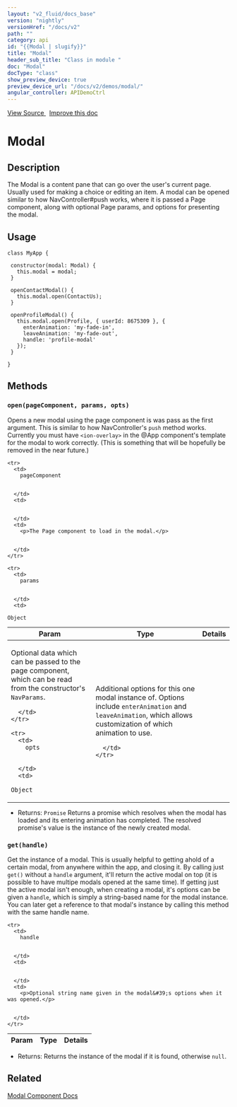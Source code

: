 ```yaml
---
layout: "v2_fluid/docs_base"
version: "nightly"
versionHref: "/docs/v2"
path: ""
category: api
id: "{{Modal | slugify}}"
title: "Modal"
header_sub_title: "Class in module "
doc: "Modal"
docType: "class"
show_preview_device: true
preview_device_url: "/docs/v2/demos/modal/"
angular_controller: APIDemoCtrl 
---
```





<div class="improve-docs">
  <a href='http://github.com/driftyco/ionic2/tree/master/ionic/components/modal/modal.ts#L5'>
    View Source
  </a>
  &nbsp;
  <a href='http://github.com/driftyco/ionic2/edit/master/ionic/components/modal/modal.ts#L5'>
    Improve this doc
  </a>

</div>




<h1 class="api-title">


Modal






</h1>






<h2>Description</h2>

<p>The Modal is a content pane that can go over the user&#39;s current page.
Usually used for making a choice or editing an item. A modal can be opened
similar to how NavController#push works, where it is passed a Page component,
along with optional Page params, and options for presenting the modal.</p>


<h2>Usage</h2>

<pre><code class="lang-ts">class MyApp {

 constructor(modal: Modal) {
   this.modal = modal;
 }

 openContactModal() {
   this.modal.open(ContactUs);
 }

 openProfileModal() {
   this.modal.open(Profile, { userId: 8675309 }, {
     enterAnimation: &#39;my-fade-in&#39;,
     leaveAnimation: &#39;my-fade-out&#39;,
     handle: &#39;profile-modal&#39;
   });
 }

}
</code></pre>







<h2>Methods</h2>

<div id="open"></div>

<h3>
<code>open(pageComponent, params, opts)</code>

</h3>

Opens a new modal using the page component is was pass as the first
argument. This is similar to how NavController's `push` method works.
Currently you must have `<ion-overlay>` in the @App component's template
for the modal to work correctly. (This is something that will
be hopefully be removed in the near future.)



<table class="table" style="margin:0;">
  <thead>
    <tr>
      <th>Param</th>
      <th>Type</th>
      <th>Details</th>
    </tr>
  </thead>
  <tbody>
    
    <tr>
      <td>
        pageComponent
        
        
      </td>
      <td>
        
  
      </td>
      <td>
        <p>The Page component to load in the modal.</p>

        
      </td>
    </tr>
    
    <tr>
      <td>
        params
        
        
      </td>
      <td>
        
  <code>Object</code>
      </td>
      <td>
        <p>Optional data which can be passed to the page
component, which can be read from the constructor&#39;s <code>NavParams</code>.</p>

        
      </td>
    </tr>
    
    <tr>
      <td>
        opts
        
        
      </td>
      <td>
        
  <code>Object</code>
      </td>
      <td>
        <p>Additional options for this one modal instance of.
Options include <code>enterAnimation</code> and <code>leaveAnimation</code>, which
allows customization of which animation to use.</p>

        
      </td>
    </tr>
    
  </tbody>
</table>






* Returns: 
  <code>Promise</code> Returns a promise which resolves when the modal has
loaded and its entering animation has completed. The resolved promise's
value is the instance of the newly created modal.




<div id="get"></div>

<h3>
<code>get(handle)</code>

</h3>

Get the instance of a modal. This is usually helpful to getting ahold of a
certain modal, from anywhere within the app, and closing it. By calling
just `get()` without a `handle` argument, it'll return the active modal
on top (it is possible to have multipe modals opened at the same time).
If getting just the active modal isn't enough, when creating
a modal, it's options can be given a `handle`, which is simply a string-based
name for the modal instance. You can later get a reference to that modal's
instance by calling this method with the same handle name.



<table class="table" style="margin:0;">
  <thead>
    <tr>
      <th>Param</th>
      <th>Type</th>
      <th>Details</th>
    </tr>
  </thead>
  <tbody>
    
    <tr>
      <td>
        handle
        
        
      </td>
      <td>
        
  
      </td>
      <td>
        <p>Optional string name given in the modal&#39;s options when it was opened.</p>

        
      </td>
    </tr>
    
  </tbody>
</table>






* Returns: 
   Returns the instance of the modal if it is found, otherwise `null`.






<h2>Related</h2>

<a href='/docs/v2/components#modals'>Modal Component Docs</a><!-- end content block -->


<!-- end body block -->

